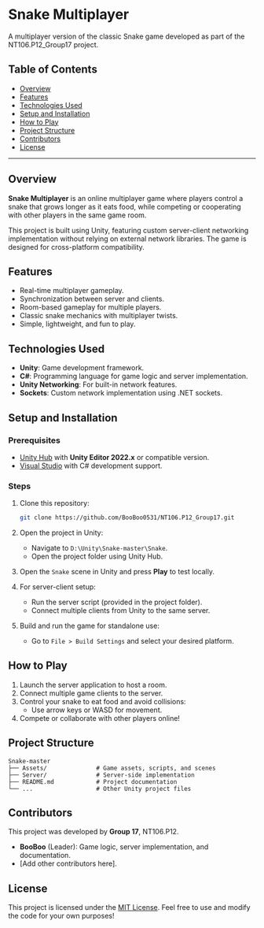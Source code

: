 # Snake Multiplayer

A multiplayer version of the classic Snake game developed as part of the NT106.P12_Group17 project.

## Table of Contents

- [Overview](#overview)
- [Features](#features)
- [Technologies Used](#technologies-used)
- [Setup and Installation](#setup-and-installation)
- [How to Play](#how-to-play)
- [Project Structure](#project-structure)
- [Contributors](#contributors)
- [License](#license)

---

## Overview

**Snake Multiplayer** is an online multiplayer game where players control a snake that grows longer as it eats food, while competing or cooperating with other players in the same game room. 

This project is built using Unity, featuring custom server-client networking implementation without relying on external network libraries. The game is designed for cross-platform compatibility.

## Features

- Real-time multiplayer gameplay.
- Synchronization between server and clients.
- Room-based gameplay for multiple players.
- Classic snake mechanics with multiplayer twists.
- Simple, lightweight, and fun to play.

## Technologies Used

- **Unity**: Game development framework.
- **C#**: Programming language for game logic and server implementation.
- **Unity Networking**: For built-in network features.
- **Sockets**: Custom network implementation using .NET sockets.

## Setup and Installation

### Prerequisites

- [Unity Hub](https://unity.com/) with **Unity Editor 2022.x** or compatible version.
- [Visual Studio](https://visualstudio.microsoft.com/) with C# development support.

### Steps

1. Clone this repository:
   ```bash
   git clone https://github.com/BooBoo0531/NT106.P12_Group17.git
   ```

2. Open the project in Unity:
   - Navigate to `D:\Unity\Snake-master\Snake`.
   - Open the project folder using Unity Hub.

3. Open the `Snake` scene in Unity and press **Play** to test locally.

4. For server-client setup:
   - Run the server script (provided in the project folder).
   - Connect multiple clients from Unity to the same server.

5. Build and run the game for standalone use:
   - Go to `File > Build Settings` and select your desired platform.

## How to Play

1. Launch the server application to host a room.
2. Connect multiple game clients to the server.
3. Control your snake to eat food and avoid collisions:
   - Use arrow keys or WASD for movement.
4. Compete or collaborate with other players online!

## Project Structure

```
Snake-master
├── Assets/              # Game assets, scripts, and scenes
├── Server/              # Server-side implementation
├── README.md            # Project documentation
└── ...                  # Other Unity project files
```

## Contributors

This project was developed by **Group 17**, NT106.P12.

- **BooBoo** (Leader): Game logic, server implementation, and documentation.
- [Add other contributors here].

## License

This project is licensed under the [MIT License](LICENSE). Feel free to use and modify the code for your own purposes!
